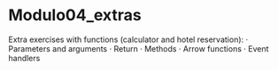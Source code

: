 # Modulo04_extras
Extra exercises with functions (calculator and hotel reservation):
· Parameters and arguments
· Return
· Methods
· Arrow functions
· Event handlers
